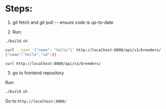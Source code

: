 # Steps:

1. git fetch and git pull -- ensure code is up-to-date

2. Run:

```bash
./build.sh
```

```bash
curl --json '{"name": "hello"}' http://localhost:8080/api/v1/breeders/
{"name":"hello","id":1}
```

```bash
curl http://localhost:8080/api/v1/breeders/
```

3. go to frontend repository

Run:

```bash
./build.sh
```

Go to `http://localhost:3000/`

